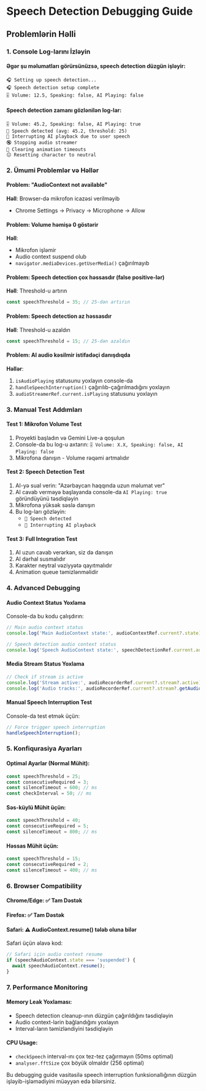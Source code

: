 # Speech Detection Debugging Guide

## Problemlərin Həlli

### 1. Console Log-larını İzləyin

#### Əgər şu məlumatları görürsünüzsə, speech detection düzgün işləyir:
```
🎧 Setting up speech detection...
🎧 Speech detection setup complete
🎚️ Volume: 12.5, Speaking: false, AI Playing: false
```

#### Speech detection zamanı gözlənilən log-lar:
```
🎚️ Volume: 45.2, Speaking: false, AI Playing: true
🎤 Speech detected (avg: 45.2, threshold: 25)
🛑 Interrupting AI playback due to user speech
🔇 Stopping audio streamer
🧹 Clearing animation timeouts
😐 Resetting character to neutral
```

### 2. Ümumi Problemlər və Həllər

#### Problem: "AudioContext not available" 
**Həll**: Browser-də mikrofon icazəsi verilməyib
- Chrome Settings → Privacy → Microphone → Allow

#### Problem: Volume həmişə 0 göstərir
**Həll**: 
- Mikrofon işləmir
- Audio context suspend olub
- `navigator.mediaDevices.getUserMedia()` çağırılmayıb

#### Problem: Speech detection çox həssasdır (false positive-lər)
**Həll**: Threshold-u artırın
```typescript
const speechThreshold = 35; // 25-dən artırın
```

#### Problem: Speech detection az həssasdır
**Həll**: Threshold-u azaldın
```typescript
const speechThreshold = 15; // 25-dən azaldın
```

#### Problem: AI audio kəsilmir istifadəçi danışdıqda
**Həllər**:
1. `isAudioPlaying` statusunu yoxlayın console-da
2. `handleSpeechInterruption()` çağırılıb-çağırılmadığını yoxlayın
3. `audioStreamerRef.current.isPlaying` statusunu yoxlayın

### 3. Manual Test Addımları

#### Test 1: Mikrofon Volume Test
1. Proyekti başladın və Gemini Live-a qoşulun
2. Console-da bu log-u axtarın: `🎚️ Volume: X.X, Speaking: false, AI Playing: false`
3. Mikrofona danışın - Volume rəqəmi artmalıdır

#### Test 2: Speech Detection Test  
1. AI-yə sual verin: "Azərbaycan haqqında uzun məlumat ver"
2. AI cavab verməyə başlayanda console-da `AI Playing: true` göründüyünü təsdiqləyin
3. Mikrofona yüksək səslə danışın
4. Bu log-ları gözləyin:
   - `🎤 Speech detected`
   - `🛑 Interrupting AI playback`

#### Test 3: Full Integration Test
1. AI uzun cavab verərkən, siz də danışın
2. AI dərhal susmalıdır
3. Karakter neytral vəziyyətə qayıtmalıdır
4. Animation queue təmizlənməlidir

### 4. Advanced Debugging

#### Audio Context Status Yoxlama
Console-da bu kodu çalışdırın:
```javascript
// Main audio context status  
console.log('Main AudioContext state:', audioContextRef.current?.state);

// Speech detection audio context status
console.log('Speech AudioContext state:', speechDetectionRef.current.audioContext?.state);
```

#### Media Stream Status Yoxlama
```javascript
// Check if stream is active
console.log('Stream active:', audioRecorderRef.current?.stream?.active);
console.log('Audio tracks:', audioRecorderRef.current?.stream?.getAudioTracks());
```

#### Manual Speech Interruption Test
Console-da test etmək üçün:
```javascript
// Force trigger speech interruption
handleSpeechInterruption();
```

### 5. Konfiqurasiya Ayarları

#### Optimal Ayarlar (Normal Mühit):
```typescript
const speechThreshold = 25;
const consecutiveRequired = 3;
const silenceTimeout = 600; // ms
const checkInterval = 50; // ms
```

#### Səs-küylü Mühit üçün:
```typescript
const speechThreshold = 40;
const consecutiveRequired = 5;
const silenceTimeout = 800; // ms
```

#### Həssas Mühit üçün:
```typescript
const speechThreshold = 15;
const consecutiveRequired = 2;
const silenceTimeout = 400; // ms
```

### 6. Browser Compatibility

#### Chrome/Edge: ✅ Tam Dəstək
#### Firefox: ✅ Tam Dəstək  
#### Safari: ⚠️ AudioContext.resume() tələb oluna bilər

Safari üçün əlavə kod:
```typescript
// Safari için audio context resume
if (speechAudioContext.state === 'suspended') {
  await speechAudioContext.resume();
}
```

### 7. Performance Monitoring

#### Memory Leak Yoxlaması:
- Speech detection cleanup-ının düzgün çağırıldığını təsdiqləyin
- Audio context-lərin bağlandığını yoxlayın
- Interval-ların təmizləndiyini təsdiqləyin

#### CPU Usage:
- `checkSpeech` interval-ını çox tez-tez çağırmayın (50ms optimal)
- `analyser.fftSize` çox böyük olmaldır (256 optimal)

Bu debugging guide vasitəsilə speech interruption funksionallığının düzgün işləyib-işləmədiyini müəyyən edə bilərsiniz. 